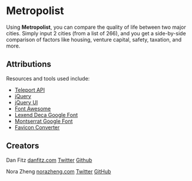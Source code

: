 # Metropolist

Using **Metropolist**, you can compare the quality of life between two major cities. Simply input 2 cities (from a list of 266), and you get a side-by-side comparison of factors like housing, venture capital, safety, taxation, and more.

## Attributions

Resources and tools used include:

- [Teleport API](https://developers.teleport.org/api/)
- [jQuery](https://api.jquery.com/)
- [jQuery UI](https://api.jqueryui.com/)
- [Font Awesome](https://fontawesome.com/)
- [Lexend Deca Google Font](https://fonts.google.com/specimen/Lexend+Deca)
- [Montserrat Google Font](https://fonts.google.com/specimen/Montserrat)
- [Favicon Converter](https://favicon.io/favicon-converter/)

## Creators

Dan Fitz
[danfitz.com](https://danfitz.com)
[Twitter](https://twitter.com/_danfitz)
[Github](https://github.com/danfitz)

Nora Zheng
[norazheng.com](https://norazheng.com)
[Twitter](https://twitter.com/nuozheng)
[GitHub](https://github.com/norazheng)
